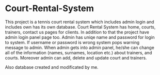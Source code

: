 # Court-Rental-System
This project is a tennis court rental system which includes admin login and includes own has its own database. Court Rental System has home, courts, trainers, contact us pages for clients. In addition to that the project have admin login panel page too. Admin has uniqe name and password for login to system. If username or password is wrong system pops warning message to admin. When admin gets into admin panel, he/she can change all of the information (names, surnames, location etc.) about trainers, and courts. Moreover admin can add, delete and update court and trainers.

Also database created and modificated by me.
